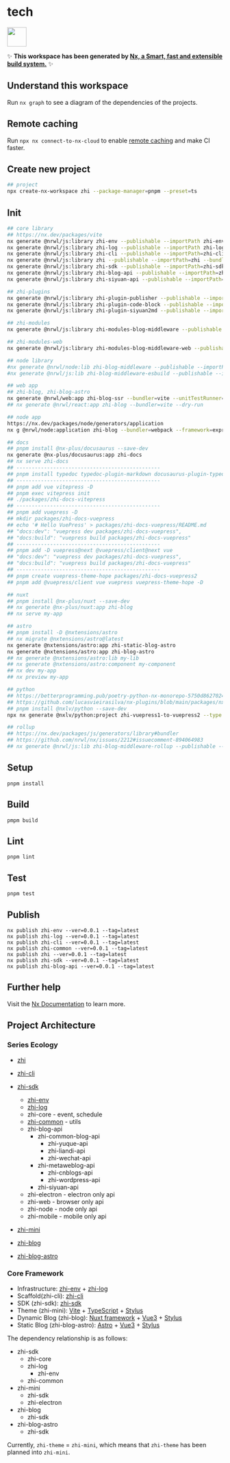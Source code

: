 # tech

<a alt="Nx logo" href="https://nx.dev" target="_blank" rel="noreferrer"><img src="https://raw.githubusercontent.com/nrwl/nx/master/images/nx-logo.png" width="45"></a>

✨ **This workspace has been generated by [Nx, a Smart, fast and extensible build system.](https://nx.dev)** ✨

## Understand this workspace

Run `nx graph` to see a diagram of the dependencies of the projects.

## Remote caching

Run `npx nx connect-to-nx-cloud` to enable [remote caching](https://nx.app) and make CI faster.

## Create new project

```bash
## project
npx create-nx-workspace zhi --package-manager=pnpm --preset=ts 
```

## Init

```bash
## core library
## https://nx.dev/packages/vite
nx generate @nrwl/js:library zhi-env --publishable --importPath zhi-env --bundler=vite --unitTestRunner=vitest
nx generate @nrwl/js:library zhi-log --publishable --importPath zhi-log --bundler=vite --unitTestRunner=vitest
nx generate @nrwl/js:library zhi-cli --publishable --importPath=zhi-cli  --bundler=vite --unitTestRunner=vitest
nx generate @nrwl/js:library zhi --publishable --importPath=zhi --bundler=vite --unitTestRunner=vitest
nx generate @nrwl/js:library zhi-sdk --publishable --importPath=zhi-sdk  --bundler=vite --unitTestRunner=vitest
nx generate @nrwl/js:library zhi-blog-api --publishable --importPath=zhi-blog-api  --bundler=vite --unitTestRunner=vitest
nx generate @nrwl/js:library zhi-siyuan-api --publishable --importPath=zhi-siyuan-api  --bundler=vite --unitTestRunner=vitest

## zhi-plugins
nx generate @nrwl/js:library zhi-plugin-publisher --publishable --importPath=zhi-plugin-publisher --bundler=vite --unitTestRunner=vitest
nx generate @nrwl/js:library zhi-plugin-code-block --publishable --importPath=zhi-plugin-code-block --bundler=vite --unitTestRunner=vitest
nx generate @nrwl/js:library zhi-plugin-siyuan2md --publishable --importPath=zhi-plugin-siyuan2md --bundler=vite --unitTestRunner=vitest

## zhi-modules
nx generate @nrwl/js:library zhi-modules-blog-middleware --publishable --importPath=zhi-modules-blog-middleware --bundler=vite --unitTestRunner=vitest

## zhi-modules-web
nx generate @nrwl/js:library zhi-modules-blog-middleware-web --publishable --importPath=zhi-modules-blog-middleware-web --bundler=vite --unitTestRunner=vitest

## node library
#nx generate @nrwl/node:lib zhi-blog-middleware --publishable --importPath=zhi-blog-middleware
#nx generate @nrwl/js:lib zhi-blog-middleware-esbuild --publishable --importPath=zhi-blog-middleware-esbuild --bundler=esbuild

## web app
## zhi-blog, zhi-blog-astro
nx generate @nrwl/web:app zhi-blog-ssr --bundler=vite --unitTestRunner=vitest
## nx generate @nrwl/react:app zhi-blog --bundler=vite --dry-run

## node app
https://nx.dev/packages/node/generators/application
nx g @nrwl/node:application zhi-blog --bundler=webpack --framework=express --docker=true

## docs
## pnpm install @nx-plus/docusaurus --save-dev
nx generate @nx-plus/docusaurus:app zhi-docs
## nx serve zhi-docs
## -----------------------------------------------
## pnpm install typedoc typedoc-plugin-markdown docusaurus-plugin-typedoc --save-dev
## -----------------------------------------------
## pnpm add vue vitepress -D
## pnpm exec vitepress init
## ./packages/zhi-docs-vitepress
## -----------------------------------------------
## pnpm add vuepress -D
## mkdir packages/zhi-docs-vuepress
## echo '# Hello VuePress' > packages/zhi-docs-vuepress/README.md
## "docs:dev": "vuepress dev packages/zhi-docs-vuepress",
## "docs:build": "vuepress build packages/zhi-docs-vuepress"
## -----------------------------------------------
## pnpm add -D vuepress@next @vuepress/client@next vue
## "docs:dev": "vuepress dev packages/zhi-docs-vuepress",
## "docs:build": "vuepress build packages/zhi-docs-vuepress"
## -----------------------------------------------
## pnpm create vuepress-theme-hope packages/zhi-docs-vuepress2
## pnpm add @vuepress/client vue vuepress vuepress-theme-hope -D

## nuxt
## pnpm install @nx-plus/nuxt --save-dev
## nx generate @nx-plus/nuxt:app zhi-blog
## nx serve my-app

## astro
## pnpm install -D @nxtensions/astro
## nx migrate @nxtensions/astro@latest
nx generate @nxtensions/astro:app zhi-static-blog-astro
nx generate @nxtensions/astro:app zhi-blog-astro
## nx generate @nxtensions/astro:lib my-lib
## nx generate @nxtensions/astro:component my-component
## nx dev my-app
## nx preview my-app

## python
## https://betterprogramming.pub/poetry-python-nx-monorepo-5750d8627024
## https://github.com/lucasvieirasilva/nx-plugins/blob/main/packages/nx-python/README.md
## pnpm install @nxlv/python --save-dev
npx nx generate @nxlv/python:project zhi-vuepress1-to-vuepress2 --type application --description='zhi-vuepress1-to-vuepress2' --packageName=zhi-vuepress1-to-vuepress2 --moduleName=zhi_vuepress1_to_vuepress2

## rollup
## https://nx.dev/packages/js/generators/library#bundler
## https://github.com/nrwl/nx/issues/2212#issuecomment-894064983
## nx generate @nrwl/js:lib zhi-blog-middleware-rollup --publishable --importPath=zhi-blog-middleware-rollup --bundler=rollup
```

## Setup

```
pnpm install
```

## Build

```
pmpm build
```

## Lint

```
pnpm lint
```

## Test

```
pnpm test
```

## Publish

```
nx publish zhi-env --ver=0.0.1 --tag=latest
nx publish zhi-log --ver=0.0.1 --tag=latest
nx publish zhi-cli --ver=0.0.1 --tag=latest
nx publish zhi-common --ver=0.0.1 --tag=latest
nx publish zhi --ver=0.0.1 --tag=latest
nx publish zhi-sdk --ver=0.0.1 --tag=latest
nx publish zhi-blog-api --ver=0.0.1 --tag=latest
```

## Further help

Visit the [Nx Documentation](https://nx.dev) to learn more.

## Project Architecture

### Series Ecology

* [zhi](https://github.com/terwer/zhi)

* [zhi-cli](https://github.com/terwer/zhi-cli)

* [zhi-sdk](https://github.com/terwer/zhi-sdk)
  * [zhi-env](https://github.com/terwer/zhi-env)
  * [zhi-log](https://github.com/terwer/zhi-log)
  * zhi-core - event, schedule
  * [zhi-common](https://github.com/terwer/zhi-common) - utils
  * zhi-blog-api
    * zhi-common-blog-api
      * zhi-yuque-api
      * zhi-liandi-api
      * zhi-wechat-api
    * zhi-metaweblog-api
      * zhi-cnblogs-api
      * zhi-wordpress-api
    * zhi-siyuan-api
  * zhi-electron - electron only api
  * zhi-web - browser only api
  * zhi-node - node only api
  * zhi-mobile - mobile only api

* [zhi-mini](https://github.com/terwer/zhi-mini)
* [zhi-blog](https://github.com/terwer/zhi-blog)
* [zhi-blog-astro](https://github.com/terwer/zhi-blog-astro)

### Core Framework

- Infrastructure: [zhi-env](https://github.com/terwer/zhi-env) + [zhi-log](https://github.com/terwer/zhi-log)
- Scaffold(zhi-cli): [zhi-cli](https://github.com/terwer/zhi-cli)
- SDK (zhi-sdk): [zhi-sdk](https://github.com/terwer/zhi-sdk)
- Theme (zhi-mini): [Vite](https://vitejs.dev/) + [TypeScript](https://www.typescriptlang.org/) + [Stylus](https://stylus-lang.com/)
- Dynamic Blog (zhi-blog): [Nuxt framework](https://nuxt.com/) + [Vue3](https://vuejs.org/) + [Stylus](https://stylus-lang.com/)
- Static Blog (zhi-blog-astro): [Astro](https://astro.build/) + [Vue3](https://vuejs.org/) + [Stylus](https://stylus-lang.com/)

The dependency relationship is as follows:

* zhi-sdk
  * zhi-core
  * zhi-log
    * zhi-env
  * zhi-common
* zhi-mini
  * zhi-sdk
  * zhi-electron
* zhi-blog
  * zhi-sdk
* zhi-blog-astro
  * zhi-sdk

Currently, `zhi-theme` = `zhi-mini`, which means that `zhi-theme` has been planned into `zhi-mini`.
